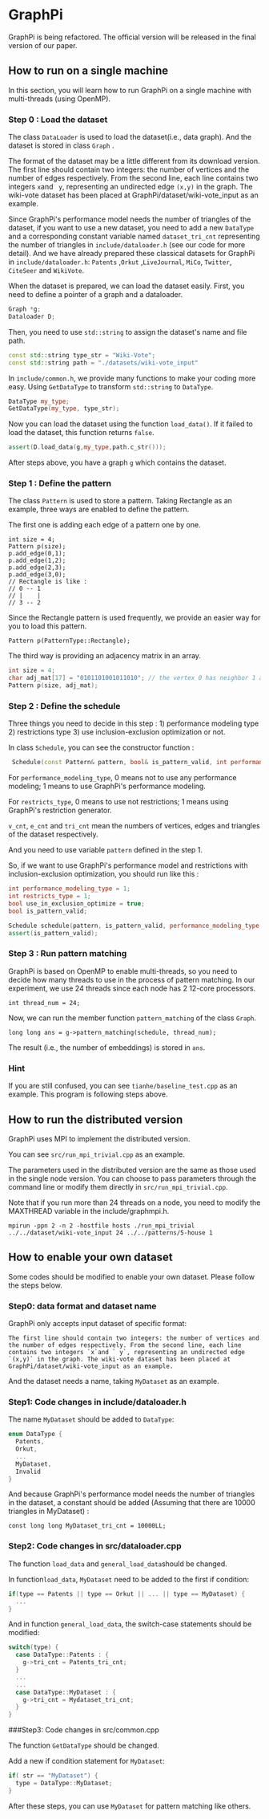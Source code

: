 # GraphPi

GraphPi is being refactored. The official version will be released in the final version of our paper.



## How to run on a single machine

In this section, you will learn how to run GraphPi on a single machine with multi-threads (using OpenMP).



### Step 0 : Load the dataset

The class `DataLoader` is used to load the dataset(i.e., data graph).  And the dataset is stored in class `Graph` .

The format of the dataset may be a little different from its download version. The first line should contain two integers: the number of vertices and the number of edges respectively. From the second line, each line contains two integers `x`and ` y`, representing an undirected edge `(x,y)` in the graph. The wiki-vote dataset has been placed at GraphPi/dataset/wiki-vote_input as an example.

Since GraphPi's performance model needs the number of triangles of the dataset, if you want to use a new dataset, you need to add a new `DataType` and a corresponding constant variable named `dataset_tri_cnt` representing the number of triangles in `include/dataloader.h` (see our code for more detail). And we have already prepared these classical datasets for GraphPi in `include/dataloader.h`: `Patents` ,`Orkut` ,`LiveJournal`, `MiCo`, `Twitter`, `CiteSeer` and `WikiVote`.

When the dataset is prepared, we can load the dataset easily. First,  you need to define a pointer of a graph and a dataloader.

```cpp
Graph *g;
Dataloader D;
```

Then, you need to use `std::string` to assign the dataset's name and file path.

```cpp
const std::string type_str = "Wiki-Vote";
const std::string path = "./datasets/wiki-vote_input"
```

In `include/common.h`, we provide many functions to make your coding more easy. Using `GetDataType` to transform `std::string` to `DataType`.

```cpp
DataType my_type;
GetDataType(my_type, type_str);
```

Now you can load the dataset using the function `load_data()`. If it failed to load the dataset, this function returns `false`.

```cpp
assert(D.load_data(g,my_type,path.c_str()));
```

After steps above, you have a graph `g` which contains the dataset.

### Step 1 : Define the pattern

The class `Pattern` is used to store a pattern. Taking Rectangle as an example, three ways are enabled to define the pattern.

The first one is adding each edge of a pattern one by one.

```
int size = 4;
Pattern p(size);
p.add_edge(0,1);
p.add_edge(1,2);
p.add_edge(2,3);
p.add_edge(3,0);
// Rectangle is like :
// 0 -- 1
// |    |
// 3 -- 2
```

Since the Rectangle pattern is used frequently, we provide an easier way for you to load this pattern. 

```
Pattern p(PatternType::Rectangle);
```

The third way is providing an adjacency matrix in an array.

```cpp
int size = 4;
char adj_mat[17] = "0101101001011010"; // the vertex 0 has neighbor 1 and 3, so the first four character "0101" means 0 have edges to 1 and 3 but not have an edge to 0 or 2.
Pattern p(size, adj_mat);
```

### Step 2 : Define the schedule

Three things you need to decide in this step : 1) performance modeling type 2) restrictions type 3) use inclusion-exclusion optimization or not.

In class `Schedule`, you can see the constructor function :

```cpp
 Schedule(const Pattern& pattern, bool& is_pattern_valid, int performance_modeling_type, int restricts_type, bool use_in_exclusion_optimize, int v_cnt, unsigned int e_cnt, long long tri_cnt);
```

For `performance_modeling_type`, 0 means not to use any performance modeling; 1 means to use GraphPi's performance modeling.

For `restricts_type`, 0 means to use not restrictions; 1 means using GraphPi's restriction generator.

`v_cnt`, `e_cnt` and `tri_cnt`  mean the numbers of vertices, edges and triangles of the dataset respectively.

And you need to use variable `pattern` defined in the step 1.



So, if we want to use GraphPi's performance model and restrictions with inclusion-exclusion optimization, you should run like this :

```cpp
int performance_modeling_type = 1;
int restricts_type = 1;
bool use_in_exclusion_optimize = true;
bool is_pattern_valid;

Schedule schedule(pattern, is_pattern_valid, performance_modeling_type, restricts_type, use_in_exclusion_optimize, g->v_cnt, g->e_cnt, g->tri_cnt);
assert(is_pattern_valid);
```



### Step 3 : Run pattern matching

GraphPi is based on OpenMP to enable multi-threads, so you need to decide how many threads to use in the process of pattern matching. In our experiment, we use 24 threads since each node has 2 12-core processors.

```
int thread_num = 24;
```

Now, we can run the member function `pattern_matching` of the class `Graph`.

```
long long ans = g->pattern_matching(schedule, thread_num);
```

The result (i.e., the number of embeddings) is stored in `ans`.



### Hint

If you are still confused, you can see `tianhe/baseline_test.cpp` as an example. This program is following steps above.

## How to run the distributed version

GraphPi uses MPI to implement the distributed version.

You can see `src/run_mpi_trivial.cpp` as an example.

The parameters used in the distributed version are the same as those used in the single node version. You can choose to pass parameters through the command line or modify them directly in `src/run_mpi_trivial.cpp`.

Note that if you run more than 24 threads on a node, you need to modify the MAXTHREAD variable in the include/graphmpi.h.
```
mpirun -ppn 2 -n 2 -hostfile hosts ./run_mpi_trivial ../../dataset/wiki-vote_input 24 ../../patterns/5-house 1
```

## How to enable your own dataset

Some codes should be modified to enable your own dataset. Please follow the steps below.

### Step0: data format and dataset name

GraphPi only accepts input dataset of specific format: 

```
The first line should contain two integers: the number of vertices and the number of edges respectively. From the second line, each line contains two integers `x`and ` y`, representing an undirected edge `(x,y)` in the graph. The wiki-vote dataset has been placed at GraphPi/dataset/wiki-vote_input as an example.
```

And the dataset needs a name, taking `MyDataset` as an example.

### Step1: Code changes in include/dataloader.h

The name `MyDataset` should be added to `DataType`:

```c++
enum DataType {
  Patents,
  Orkut,
  ...
  MyDataset,
  Invalid
}
```

And because GraphPi's performance model needs the number of triangles in the dataset, a constant should be added (Assuming that there are 10000 triangles in MyDataset) :

```
const long long MyDataset_tri_cnt = 10000LL;
```

### Step2: Code changes in src/dataloader.cpp

The function `load_data` and `general_load_data`should be changed.

In function`load_data`, `MyDataset` need to be added to the first if condition:

```c++
if(type == Patents || type == Orkut || ... || type == MyDataset) {
  ...
}
```

And in function `general_load_data`, the switch-case statements should be modified:

```c++
switch(type) {
  case DataType::Patents : {
    g->tri_cnt = Patents_tri_cnt;
  }
  ...
  ...  
  case DataType::MyDataset : {
  	g->tri_cnt = Mydataset_tri_cnt;    
  }    
}
```

###Step3: Code changes in src/common.cpp

The function `GetDataType` should be changed.

Add a new if condition statement for `MyDataset`:

```c++
if( str == "MyDataset") {
  type = DataType::MyDataset;
}
```

After these steps, you can use `MyDataset` for pattern matching like others.



